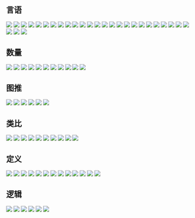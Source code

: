 ## 言语
![](https://github.com/TimoQAQ/shangan/blob/master/错题/言语/言语0.jpg)
![](https://github.com/TimoQAQ/shangan/blob/master/错题/言语/言语1.jpg)
![](https://github.com/TimoQAQ/shangan/blob/master/错题/言语/言语2.jpg)
![](https://github.com/TimoQAQ/shangan/blob/master/错题/言语/言语3.jpg)
![](https://github.com/TimoQAQ/shangan/blob/master/错题/言语/言语4.jpg)
![](https://github.com/TimoQAQ/shangan/blob/master/错题/言语/言语5.jpg)
![](https://github.com/TimoQAQ/shangan/blob/master/错题/言语/言语6.jpg)
![](https://github.com/TimoQAQ/shangan/blob/master/错题/言语/言语7.jpg)
![](https://github.com/TimoQAQ/shangan/blob/master/错题/言语/言语8.jpg)
![](https://github.com/TimoQAQ/shangan/blob/master/错题/言语/言语9.jpg)
![](https://github.com/TimoQAQ/shangan/blob/master/错题/言语/言语10.jpg)
![](https://github.com/TimoQAQ/shangan/blob/master/错题/言语/言语11.jpg)
![](https://github.com/TimoQAQ/shangan/blob/master/错题/言语/言语12.jpg)
![](https://github.com/TimoQAQ/shangan/blob/master/错题/言语/言语13.jpg)
![](https://github.com/TimoQAQ/shangan/blob/master/错题/言语/言语14.jpg)
![](https://github.com/TimoQAQ/shangan/blob/master/错题/言语/言语15.jpg)
![](https://github.com/TimoQAQ/shangan/blob/master/错题/言语/言语16.jpg)
![](https://github.com/TimoQAQ/shangan/blob/master/错题/言语/言语17.jpg)
![](https://github.com/TimoQAQ/shangan/blob/master/错题/言语/言语18.jpg)
![](https://github.com/TimoQAQ/shangan/blob/master/错题/言语/言语19.jpg)
![](https://github.com/TimoQAQ/shangan/blob/master/错题/言语/言语20.jpg)
![](https://github.com/TimoQAQ/shangan/blob/master/错题/言语/言语21.jpg)
![](https://github.com/TimoQAQ/shangan/blob/master/错题/言语/言语22.jpg)
![](https://github.com/TimoQAQ/shangan/blob/master/错题/言语/言语23.jpg)
![](https://github.com/TimoQAQ/shangan/blob/master/错题/言语/言语24.jpg)
![](https://github.com/TimoQAQ/shangan/blob/master/错题/言语/言语25.jpg)
![](https://github.com/TimoQAQ/shangan/blob/master/错题/言语/言语26.jpg)
![](https://github.com/TimoQAQ/shangan/blob/master/错题/言语/言语27.jpg)
## 数量
![](https://github.com/TimoQAQ/shangan/blob/master/错题/数量/数量0.jpg)
![](https://github.com/TimoQAQ/shangan/blob/master/错题/数量/数量1.jpg)
![](https://github.com/TimoQAQ/shangan/blob/master/错题/数量/数量2.jpg)
![](https://github.com/TimoQAQ/shangan/blob/master/错题/数量/数量3.jpg)
![](https://github.com/TimoQAQ/shangan/blob/master/错题/数量/数量4.jpg)
![](https://github.com/TimoQAQ/shangan/blob/master/错题/数量/数量5.jpg)
![](https://github.com/TimoQAQ/shangan/blob/master/错题/数量/数量6.jpg)
![](https://github.com/TimoQAQ/shangan/blob/master/错题/数量/数量7.jpg)
![](https://github.com/TimoQAQ/shangan/blob/master/错题/数量/数量8.jpg)
![](https://github.com/TimoQAQ/shangan/blob/master/错题/数量/数量9.jpg)
![](https://github.com/TimoQAQ/shangan/blob/master/错题/数量/数量10.jpg)
## 图推
![](https://github.com/TimoQAQ/shangan/blob/master/错题/图推/图推0.jpg)
![](https://github.com/TimoQAQ/shangan/blob/master/错题/图推/图推1.jpg)
![](https://github.com/TimoQAQ/shangan/blob/master/错题/图推/图推2.jpg)
![](https://github.com/TimoQAQ/shangan/blob/master/错题/图推/图推3.jpg)
![](https://github.com/TimoQAQ/shangan/blob/master/错题/图推/图推4.jpg)
![](https://github.com/TimoQAQ/shangan/blob/master/错题/图推/图推5.jpg)
## 类比
![](https://github.com/TimoQAQ/shangan/blob/master/错题/类比/类比0.jpg)
![](https://github.com/TimoQAQ/shangan/blob/master/错题/类比/类比1.jpg)
![](https://github.com/TimoQAQ/shangan/blob/master/错题/类比/类比2.jpg)
![](https://github.com/TimoQAQ/shangan/blob/master/错题/类比/类比3.jpg)
![](https://github.com/TimoQAQ/shangan/blob/master/错题/类比/类比4.jpg)
![](https://github.com/TimoQAQ/shangan/blob/master/错题/类比/类比5.jpg)
![](https://github.com/TimoQAQ/shangan/blob/master/错题/类比/类比6.jpg)
![](https://github.com/TimoQAQ/shangan/blob/master/错题/类比/类比7.jpg)
![](https://github.com/TimoQAQ/shangan/blob/master/错题/类比/类比8.jpg)
![](https://github.com/TimoQAQ/shangan/blob/master/错题/类比/类比9.jpg)
## 定义
![](https://github.com/TimoQAQ/shangan/blob/master/错题/定义/定义0.jpg)
![](https://github.com/TimoQAQ/shangan/blob/master/错题/定义/定义1.jpg)
![](https://github.com/TimoQAQ/shangan/blob/master/错题/定义/定义2.jpg)
![](https://github.com/TimoQAQ/shangan/blob/master/错题/定义/定义3.jpg)
![](https://github.com/TimoQAQ/shangan/blob/master/错题/定义/定义4.jpg)
![](https://github.com/TimoQAQ/shangan/blob/master/错题/定义/定义5.jpg)
![](https://github.com/TimoQAQ/shangan/blob/master/错题/定义/定义6.jpg)
![](https://github.com/TimoQAQ/shangan/blob/master/错题/定义/定义7.jpg)
![](https://github.com/TimoQAQ/shangan/blob/master/错题/定义/定义8.jpg)
![](https://github.com/TimoQAQ/shangan/blob/master/错题/定义/定义9.jpg)
![](https://github.com/TimoQAQ/shangan/blob/master/错题/定义/定义10.jpg)
![](https://github.com/TimoQAQ/shangan/blob/master/错题/定义/定义11.jpg)
![](https://github.com/TimoQAQ/shangan/blob/master/错题/定义/定义12.jpg)
## 逻辑
![](https://github.com/TimoQAQ/shangan/blob/master/错题/逻辑/逻辑0.jpg)
![](https://github.com/TimoQAQ/shangan/blob/master/错题/逻辑/逻辑1.jpg)
![](https://github.com/TimoQAQ/shangan/blob/master/错题/逻辑/逻辑2.jpg)
![](https://github.com/TimoQAQ/shangan/blob/master/错题/逻辑/逻辑3.jpg)
![](https://github.com/TimoQAQ/shangan/blob/master/错题/逻辑/逻辑4.jpg)
![](https://github.com/TimoQAQ/shangan/blob/master/错题/逻辑/逻辑5.jpg)
